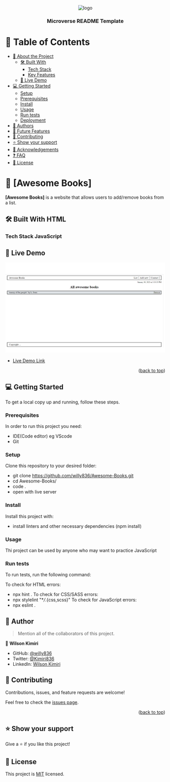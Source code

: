 <a name="readme-top"></a>

<div align="center">

  <img src="murple_logo.png" alt="logo" width="140"  height="auto" />
  <br/>

  <h3><b>Microverse README Template</b></h3>

</div>

<!-- TABLE OF CONTENTS -->

# 📗 Table of Contents

- [📖 About the Project](#about-project)
  - [🛠 Built With](#built-with)
    - [Tech Stack](#tech-stack)
    - [Key Features](#key-features)
  - [🚀 Live Demo](#live-demo)
- [💻 Getting Started](#getting-started)
  - [Setup](#setup)
  - [Prerequisites](#prerequisites)
  - [Install](#install)
  - [Usage](#usage)
  - [Run tests](#run-tests)
  - [Deployment](#triangular_flag_on_post-deployment)
- [👥 Authors](#authors)
- [🔭 Future Features](#future-features)
- [🤝 Contributing](#contributing)
- [⭐️ Show your support](#support)
- [🙏 Acknowledgements](#acknowledgements)
- [❓ FAQ](#faq)
- [📝 License](#license)

<!-- PROJECT DESCRIPTION -->

# 📖 [Awesome Books] <a name="about-project"></a>

**[Awesome Books]** is a website that allows users to add/remove books from a list.

## 🛠 Built With <a name="built-with">HTML</a>

### Tech Stack <a name="tech-stack">JavaScript</a>

<!-- LIVE DEMO -->

## 🚀 Live Demo <a name="live-demo"></a>

<img src="./images/aw-preview.png" alt="demo" width="auto"  height="auto" />

- [Live Demo Link](https://willy836.github.io/Awesome-Books/)

<p align="right">(<a href="#readme-top">back to top</a>)</p>

<!-- GETTING STARTED -->

## 💻 Getting Started <a name="getting-started"></a>

To get a local copy up and running, follow these steps.

### Prerequisites

In order to run this project you need:

- IDE(Code editor) eg VScode
- Git

### Setup

Clone this repository to your desired folder:

- git clone https://github.com/willy836/Awesome-Books.git
- cd Awesome-Books/
- code .
- open with live server

### Install

Install this project with:

- install linters and other necessary dependencies (npm install)

### Usage

Thi project can be used by anyone who may want to practice JavaScript

### Run tests

To run tests, run the following command:

To check for HTML errors:

- npx hint .
  To check for CSS/SASS errors:
- npx stylelint "\*_/_.{css,scss}"
  To check for JavaScript errors:
- npx eslint .

## 👥 Author <a name="authors"></a>

> Mention all of the collaborators of this project.

👤 **Wilson Kimiri**

- GitHub: [@willy836](https://github.com/willy836)
- Twitter: [@Kimiri836](https://twitter.com/Kimiri836)
- LinkedIn: [Wilson Kimiri](https://www.linkedin.com/in/wilson-kimiri-420396235/)

## 🤝 Contributing <a name="contributing"></a>

Contributions, issues, and feature requests are welcome!

Feel free to check the [issues page](../../issues/).

<p align="right">(<a href="#readme-top">back to top</a>)</p>

<!-- SUPPORT -->

## ⭐️ Show your support <a name="support"></a>

Give a ⭐️ if you like this project!

<!-- LICENSE -->

## 📝 License <a name="license"></a>

This project is [MIT](./LICENSE) licensed.
